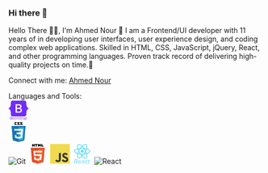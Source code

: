 ### Hi there 👋

<!--
**ahmednour/AhmedNour** is a ✨ _special_ ✨ repository because its `README.md` (this file) appears on your GitHub profile.

Here are some ideas to get you started:

- 🔭 I’m currently working on ...
- 🌱 I’m currently learning ...
- 👯 I’m looking to collaborate on ...
- 🤔 I’m looking for help with ...
- 💬 Ask me about ...
- 📫 How to reach me: ...
- 😄 Pronouns: ...
- ⚡ Fun fact: ...
-->

Hello There 🙋‍♀️, I'm Ahmed Nour 💖
I am a Frontend/UI developer with 11 years of in developing user interfaces, user experience design, and coding complex web applications. Skilled in HTML, CSS, JavaScript, jQuery, React, and other programming languages. Proven track record of delivering high-quality projects on time.💪


Connect with me:
[Ahmed Nour](https://www.linkedin.com/in/ahmed-hussein-nour/)

Languages and Tools:
<picture>  
  <img alt="Bootstrap" src="https://raw.githubusercontent.com/devicons/devicon/master/icons/bootstrap/bootstrap-plain-wordmark.svg" width="40" height="40"> 
</picture>
<picture>  
  <img alt="Css3" src="https://raw.githubusercontent.com/devicons/devicon/master/icons/css3/css3-original-wordmark.svg" width="40" height="40"> 
</picture>
<picture>  
  <img alt="Git" src="https://camo.githubusercontent.com/fbfcb9e3dc648adc93bef37c718db16c52f617ad055a26de6dc3c21865c3321d/68747470733a2f2f7777772e766563746f726c6f676f2e7a6f6e652f6c6f676f732f6769742d73636d2f6769742d73636d2d69636f6e2e737667" width="40" height="40"> 
</picture>
 <img alt="html5" src="https://raw.githubusercontent.com/devicons/devicon/master/icons/html5/html5-original-wordmark.svg" width="40" height="40"> 
</picture>
 <img alt="Javascript" src="https://raw.githubusercontent.com/devicons/devicon/master/icons/javascript/javascript-original.svg" width="40" height="40"> 
</picture>
 <img alt="React" src="https://raw.githubusercontent.com/devicons/devicon/master/icons/react/react-original-wordmark.svg" width="40" height="40"> 
</picture>
</picture>
 <img alt="React" src="https://iconduck.com/icons/14068/flutter?shared" width="40" height="40"> 
</picture>

